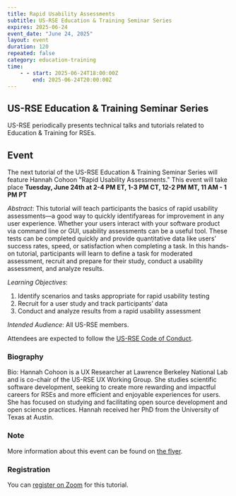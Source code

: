 ```yaml
---
title: Rapid Usability Assessments
subtitle: US-RSE Education & Training Seminar Series
expires: 2025-06-24
event_date: "June 24, 2025"
layout: event
duration: 120
repeated: false
category: education-training
time:
    - - start: 2025-06-24T18:00:00Z
        end: 2025-06-24T20:00:00Z
---
```


## US-RSE Education & Training Seminar Series

US-RSE periodically presents technical talks and tutorials related to Education & Training for RSEs.

## Event

The next tutorial of the US-RSE Education & Training Seminar Series will feature Hannah Cohoon "Rapid Usability Assessments."
This event will take place **Tuesday, June 24th at 2-4 PM ET, 1-3 PM CT, 12-2 PM MT, 11 AM - 1 PM PT**

*Abstract*: This tutorial will teach participants the basics of rapid usability assessments—a good way to quickly identifyareas for improvement in any user experience. 
Whether your users interact with your software product via command line or GUI, usability assessments can be a useful tool. 
These tests can be completed quickly and provide quantitative data like users’ success rates, speed, or satisfaction when completing a task. 
In this hands-on tutorial, participants will learn to define a task for moderated assessment, recruit and prepare for their study, conduct a usability assessment, and analyze results.

*Learning Objectives*:
1. Identify scenarios and tasks appropriate for rapid usability testing
1. Recruit for a user study and track participants’ data
1. Conduct and analyze results from a rapid usability assessment

*Intended Audience*: All US-RSE members.


Attendees are expected to follow the [US-RSE Code of Conduct](https://us-rse.org/about/code-of-conduct/).

### Biography

Bio: Hannah Cohoon is a UX Researcher at Lawrence Berkeley National Lab and is co-chair of the US-RSE UX
Working Group. She studies scientific software development, seeking to create more rewarding and
impactful careers for RSEs and more efficient and enjoyable experiences for users. She has focused on
studying and facilitating open source development and open science practices. Hannah received her PhD
from the University of Texas at Austin.

### Note

More information about this event can be found on [the flyer](https://drive.google.com/file/d/1GAcFnlGDAR8RtVTiOOJzRK7Q5xLWG0WU/view?usp=drive_link).

### Registration

You can [register on Zoom](https://mit.zoom.us/meeting/register/WcK9e5xTRQKPCDycVhVKpA) for this tutorial.
